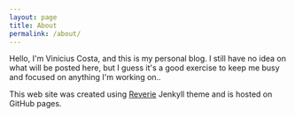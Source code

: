 ```yaml
---
layout: page
title: About
permalink: /about/
---
```


Hello, I'm Vinicius Costa, and this is my personal blog. I still have no idea on what will be posted here, but I guess it's a good exercise to keep me busy and focused on anything I'm working on..

This web site was created using [Reverie](https://github.com/amitmerchant1990/reverie) Jenkyll theme and is hosted on GitHub pages.
